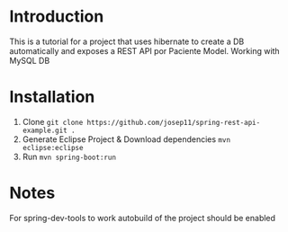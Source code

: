 # Introduction
This is a tutorial for a project that uses hibernate to create a DB automatically and exposes a REST API por Paciente Model.
Working with MySQL DB

# Installation
1. Clone
`git clone https://github.com/josep11/spring-rest-api-example.git .`
2. Generate Eclipse Project & Download dependencies
`mvn eclipse:eclipse`
3. Run
`mvn spring-boot:run`

# Notes
For spring-dev-tools to work autobuild of the project should be enabled

   [git-repo-url]: <https://github.com/joemccann/dillinger.git>